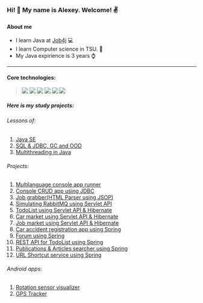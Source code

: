 ### Hi! 👋 My name is Alexey. Welcome! ✌️

 #### About me

 - I learn Java at [Job4j](https://job4j.ru)  :computer:
 - I learn Computer science in TSU. 🏢
 - My Java expirience is 3 years ⌚
_______________________________________________
#### Core technologies:
>![](https://camo.githubusercontent.com/22f7126df1dffab378e3330e065fa7548f49473ac679b7932ac2e2b1b93e17c6/68747470733a2f2f696d672e736869656c64732e696f2f62616467652f4a6176612d253345253344253230382d6f72616e6765)
![](https://camo.githubusercontent.com/9fc04526c2f5222e3abeda6fe6cad6cdf4647d7af3d0913495ab2ecb5533f847/68747470733a2f2f696d672e736869656c64732e696f2f62616467652f537072696e672d253345253344253230352e302d677265656e)
![](https://camo.githubusercontent.com/4fa0c04604af1f8bc2d8de18bb9b0100f7a45a994df212097047e28fbf29e66a/68747470733a2f2f696d672e736869656c64732e696f2f62616467652f48696265726e6174652d253345253344253230352e302d79656c6c6f77)
![](https://camo.githubusercontent.com/4886da20dce958a98bc852be5386f2a973f771ee4378bfdc4d2006e3bf3988af/68747470733a2f2f696d672e736869656c64732e696f2f62616467652f4d6176656e2d332d726564)
![](https://camo.githubusercontent.com/054130fd061a76727e34edc657039b84da03dcc1e0155cc943c2becc11a00e0c/68747470733a2f2f696d672e736869656c64732e696f2f62616467652f506f737467726553514c2d253345253344253230392d626c7565)
![](https://camo.githubusercontent.com/3d81e0bd1de3f21ab2ffffb9abfd0165286edfbeec2e969f1c61d45d5c320cfd/68747470733a2f2f696d672e736869656c64732e696f2f62616467652f5472617669732d43492d737563636573)

##### Here is my study projects:

###### Lessons of:
1. [Java SE]()
2. [SQL & JDBC, GC and OOD]()
3. [Multithreading in Java]()
###### Projects:
1. [Multilanguage console app runner]()
2. [Console CRUD app using JDBC]()
3. [Job grabber(HTML Parser using JSOP)]()
4. [Simulating RabbitMQ using Servlet API]()
5. [TodoList using Servlet API & Hibernate]()
6. [Car market using Servlet API & Hibernate]()
7. [Job market using Servlet API & Hibernate]()
8. [Car accident registration app using Spring]()
9. [Forum using Spring]()
10. [REST API for TodoList using Spring]()
11. [Publications & Articles searcher using Spring]()
12. [URL Shortcut service using Spring]()

###### Android apps:

1. [Rotation sensor visualizer]()
2. [GPS Tracker]()



<!--
**axelmark/axelmark** is a ✨ _special_ ✨ repository because its `README.md` (this file) appears on your GitHub profile.

Here are some ideas to get you started:

- 🔭 I’m currently working on ...
- 🌱 I’m currently learning ...
- 👯 I’m looking to collaborate on ...
- 🤔 I’m looking for help with ...
- 💬 Ask me about ...
- 📫 How to reach me: ...
- 😄 Pronouns: ...
- ⚡ Fun fact: ...
-->
